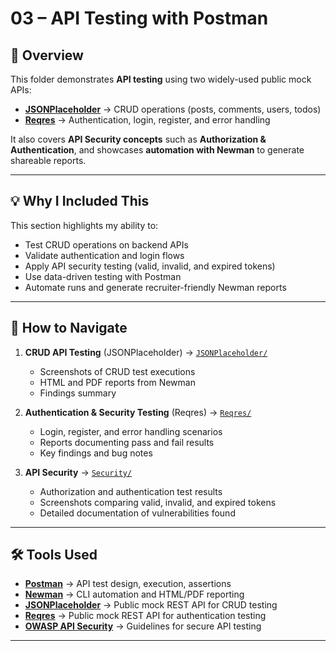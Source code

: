 # 03 – API Testing with Postman  

## 📌 Overview  
This folder demonstrates **API testing** using two widely-used public mock APIs:  
- **[JSONPlaceholder](https://jsonplaceholder.typicode.com/)** → CRUD operations (posts, comments, users, todos)  
- **[Reqres](https://reqres.in/)** → Authentication, login, register, and error handling  

It also covers **API Security concepts** such as **Authorization & Authentication**, and showcases **automation with Newman** to generate shareable reports.  

---

## 💡 Why I Included This  
This section highlights my ability to:  
- Test CRUD operations on backend APIs  
- Validate authentication and login flows  
- Apply API security testing (valid, invalid, and expired tokens)  
- Use data-driven testing with Postman  
- Automate runs and generate recruiter-friendly Newman reports  

---

## 📌 How to Navigate  

1. **CRUD API Testing** (JSONPlaceholder) → [`JSONPlaceholder/`](./JSONPlaceholder/)  
   - Screenshots of CRUD test executions  
   - HTML and PDF reports from Newman  
   - Findings summary  

2. **Authentication & Security Testing** (Reqres) → [`Reqres/`](./Reqres/)  
   - Login, register, and error handling scenarios  
   - Reports documenting pass and fail results  
   - Key findings and bug notes  

3. **API Security** → [`Security/`](./Security/)  
   - Authorization and authentication test results  
   - Screenshots comparing valid, invalid, and expired tokens  
   - Detailed documentation of vulnerabilities found  

---

## 🛠 Tools Used  
- **[Postman](https://www.postman.com/)** → API test design, execution, assertions  
- **[Newman](https://www.npmjs.com/package/newman)** → CLI automation and HTML/PDF reporting  
- **[JSONPlaceholder](https://jsonplaceholder.typicode.com/)** → Public mock REST API for CRUD testing  
- **[Reqres](https://reqres.in/)** → Public mock REST API for authentication testing  
- **[OWASP API Security](https://owasp.org/www-project-api-security/)** → Guidelines for secure API testing  

---
